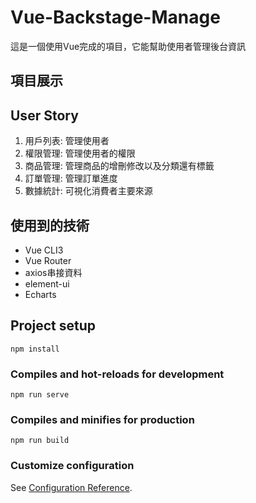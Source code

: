 # Vue-Backstage-Manage

這是一個使用Vue完成的項目，它能幫助使用者管理後台資訊

## 項目展示




## User Story 

1. 用戶列表: 管理使用者
2. 權限管理: 管理使用者的權限
3. 商品管理: 管理商品的增刪修改以及分類還有標籤
4. 訂單管理: 管理訂單進度
5. 數據統計: 可視化消費者主要來源

## 使用到的技術

* Vue CLI3
* Vue Router 
* axios串接資料
* element-ui
* Echarts




## Project setup

```
npm install
```

### Compiles and hot-reloads for development

```
npm run serve
```

### Compiles and minifies for production

```
npm run build
```

### Customize configuration

See [Configuration Reference](https://cli.vuejs.org/config/).